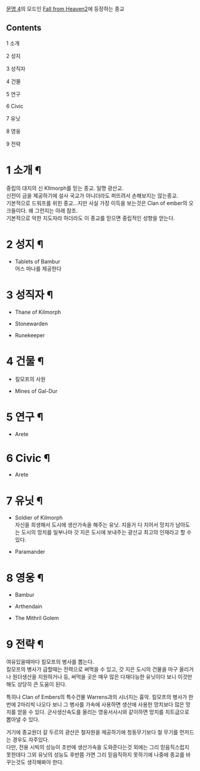 [문명 4](%EB%AC%B8%EB%AA%85%204.md)의 모드인 [Fall from Heaven2](Fall%20from%20Heaven%202.md)에 등장하는 종교

## Contents

    

1 소개

2 성지

3 성직자

4 건물

5 연구

6 Civic

7 유닛

8 영웅

9 전략

# 1 소개 ¶

중립의 대지의 신 KIlmorph를 믿는 종교. 일명 광산교.  
신전이 금을 제공하기에 설사 국교가 아니더라도 퍼뜨려서 손해보지는 않는종교.  
기본적으로 드워프를 위힌 종교...지만 사실 가장 이득을 보는것은 Clan of ember의 오크들이다. 왜 그런지는 아래 참조.  
기본적으로 악한 지도자라 하더라도 이 종교를 믿으면 중립적인 성향을 얻는다.

# 2 성지 ¶

  * Tablets of Bambur  
어스 마나를 제공한다

# 3 성직자 ¶

  * Thane of Kilmorph  

  * Stonewarden  

  * Runekeeper  

# 4 건물 ¶

  * 킬모프의 사원  

  * Mines of Gal-Dur  

# 5 연구 ¶

  * Arete  

# 6 Civic ¶

  * Arete  

# 7 유닛 ¶

  * Soldier of Kilmorph  
자신을 희생해서 도시에 생산가속을 해주는 유닛. 지을거 다 지어서 망치가 남아도는 도시의 망치를 일부나마 갓 지은 도시에 보내주는 광산교
최고의 인재라고 할 수 있다.

  * Paramander  

# 8 영웅 ¶

  * Bambur  

  * Arthendain  

  * The Mithril Golem  

# 9 전략 ¶

여유있을때마다 킬모프의 병사를 뽑는다.  
킬모프의 병사가 급할때는 전력으로 써먹을 수 있고, 갓 지은 도시의 건물을 마구 올리거나 원더생산을 지원하거나 등, 써먹을 곳은 매우 많은
다재다능한 유닛이다 보니 이것만 해도 상당히 큰 도움이 된다.

  

특히나 Clan of Embers의 특수건물 Warrens과의 시너지는 흉악. 킬모프의 병사가 한번에 2마리씩 나오다 보니 그 병사를 가속에
사용하면 생산에 사용한 망치보다 많은 망치를 얻을 수 있다. 군사생산속도를 올리는 영웅서사시와 같이하면 망치를 치트급으로 뽑아낼 수 있다.  

  

거기에 종교원더 갈 두르의 광산은 철자원을 제공하기에 청동무기보다 철 무기를 먼저드는 경우도 자주있다.  
다만, 전용 시빅의 성능이 초반에 생산가속을 도와준다는것 외에는 그리 믿음직스럽지 못한데다 그외 유닛의 성능도 후반쯤 가면 그리 믿음직하지
못하기에 나중에 종교를 바꾸는것도 생각해봐야 한다.

